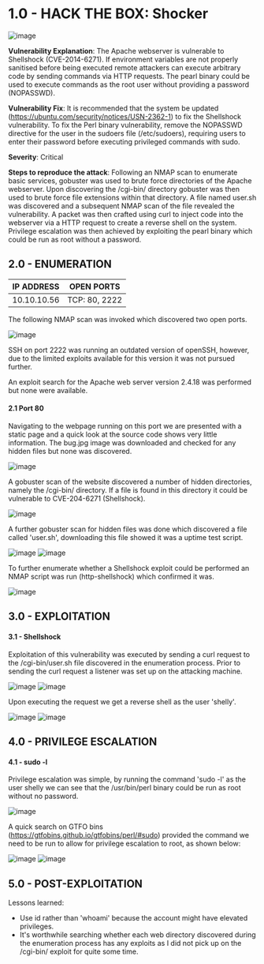 # 1.0 - HACK THE BOX: Shocker

![image](https://github.com/Gladoodles/hackthebox_machines/assets/96867367/ef35205b-e4c5-49af-ad35-82211133b7c8)

**Vulnerability Explanation**: The Apache webserver is vulnerable to Shellshock (CVE-2014-6271). If environment variables are not properly sanitised before being executed remote attackers can execute arbitrary code by sending commands via HTTP requests. The pearl binary could be used to execute commands as the root user without providing a password (NOPASSWD).

**Vulnerability Fix**: It is recommended that the system be updated (https://ubuntu.com/security/notices/USN-2362-1) to fix the Shellshock vulnerability. To fix the Perl binary vulnerability, remove the NOPASSWD directive for the user in the sudoers file (/etc/sudoers), requiring users to enter their password before executing privileged commands with sudo.

**Severity**: Critical 

**Steps to reproduce the attack**: Following an NMAP scan to enumerate basic services, gobuster was used to brute force directories of the Apache webserver. Upon discovering the /cgi-bin/ directory gobuster was then used to brute force file extensions within that directory. A file named user.sh was discovered and a subsequent NMAP scan of the file revealed the vulnerability. A packet was then crafted using curl to inject code into the webserver via a HTTP request to create a reverse shell on the system. Privilege escalation was then achieved by exploiting the pearl binary which could be run as root without a password. 

## 2.0 - ENUMERATION
| **IP ADDRESS** | **OPEN PORTS** |
|----------|--------------------|
| 10.10.10.56 | TCP: 80, 2222 |

The following NMAP scan was invoked which discovered two open ports. 

![image](https://github.com/Gladoodles/hackthebox_machines/assets/96867367/1c90605a-d62a-40ec-a5bc-cd7ad9748a1a)

SSH on port 2222 was running an outdated version of openSSH, however, due to the limited exploits available for this version it was not pursued further. 

An exploit search for the Apache web server version 2.4.18 was performed but none were available. 

#### **2.1 Port 80**

Navigating to the webpage running on this port we are presented with a static page and a quick look at the source code shows very little information. The bug.jpg image was downloaded and checked for any hidden files but none was discovered. 

![image](https://github.com/Gladoodles/hackthebox_machines/assets/96867367/c7cf9dc0-5211-42bf-b683-271e866d7bfb)

A gobuster scan of the website discovered a number of hidden directories, namely the /cgi-bin/ directory. If a file is found in this directory it could be vulnerable to CVE-204-6271 (Shellshock).

![image](https://github.com/Gladoodles/hackthebox_machines/assets/96867367/780ed8bf-ab7c-45f8-b3b3-b5294e98a9f5)

A further gobuster scan for hidden files was done which discovered a file called 'user.sh', downloading this file showed it was a uptime test script. 

![image](https://github.com/Gladoodles/hackthebox_machines/assets/96867367/e26926a5-7b42-4bb5-b9a8-b0233785ab48)
![image](https://github.com/Gladoodles/hackthebox_machines/assets/96867367/89987e49-4ae6-44d3-b3c2-b7190eef75ea)

To further enumerate whether a Shellshock exploit could be performed an NMAP script was run (http-shellshock) which confirmed it was.

![image](https://github.com/Gladoodles/hackthebox_machines/assets/96867367/330179d8-7c03-4c9d-b21d-ca970ec82ca0)

## 3.0 - EXPLOITATION

#### **3.1 - Shellshock**

Exploitation of this vulnerability was executed by sending a curl request to the /cgi-bin/user.sh file discovered in the enumeration process. Prior to sending the curl request a listener was set up on the attacking machine. 

![image](https://github.com/Gladoodles/hackthebox_machines/assets/96867367/1ebb423b-c98c-4a8a-a144-7d791507305b)
![image](https://github.com/Gladoodles/hackthebox_machines/assets/96867367/e341bf2e-bf38-4d03-b9b9-b963d5c86178)

Upon executing the request we get a reverse shell as the user 'shelly'. 

![image](https://github.com/Gladoodles/hackthebox_machines/assets/96867367/6aacc506-9314-4c6f-9a9d-1abc152f9319)
![image](https://github.com/Gladoodles/hackthebox_machines/assets/96867367/0cffe30d-1b2d-434f-95cd-9c0ab150b3bc)

## 4.0 - PRIVILEGE ESCALATION 

#### **4.1 - sudo -l**

Privilege escalation was simple, by running the command 'sudo -l' as the user shelly we can see that the /usr/bin/perl binary could be run as root without no password. 

![image](https://github.com/Gladoodles/hackthebox_machines/assets/96867367/eac23c6c-92f6-4f4c-a2be-6fb8437b8964)

A quick search on GTFO bins (https://gtfobins.github.io/gtfobins/perl/#sudo) provided the command we need to be run to allow for privilege escalation to root, as shown below:

![image](https://github.com/Gladoodles/hackthebox_machines/assets/96867367/5a16e5a5-52f1-4b49-8782-f41866563ecd)
![image](https://github.com/Gladoodles/hackthebox_machines/assets/96867367/6b12a4df-54d2-4654-bdf8-3c1d767a09fb)

## 5.0 - POST-EXPLOITATION 

Lessons learned: 
- Use id rather than 'whoami' because the account might have elevated privileges.
- It's worthwhile searching whether each web directory discovered during the enumeration process has any exploits as I did not pick up on the /cgi-bin/ exploit for quite some time. 
